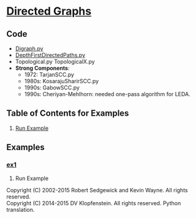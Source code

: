 # [Directed Graphs](http://algs4.cs.princeton.edu/42digraph)

## Code
  * [Digraph.py](../py/AlgsSedgewickWayne/Digraph.py)
  * [DepthFirstDirectedPaths.py](../py/AlgsSedgewickWayne/DepthFirstDirectedPaths.py)
  * Topological.py TopologicalX.py
  * **Strong Components**:    
    * 1972: TarjanSCC.py    
    * 1980s: KosarajuSharirSCC.py    
    * 1990s: GabowSCC.py
    * 1990s: Cheriyan-Mehlhorn: needed one-pass algorithm for LEDA.


## Table of Contents for Examples
  1. [Run Example](#ex1)

## Examples 
### [ex1](#table-of-contents-for-examples)
1. Run Example

Copyright (C) 2002-2015 Robert Sedgewick and Kevin Wayne.  All rights reserved.    
Copyright (C) 2014-2015 DV Klopfenstein. All rights reserved. Python translation.    
